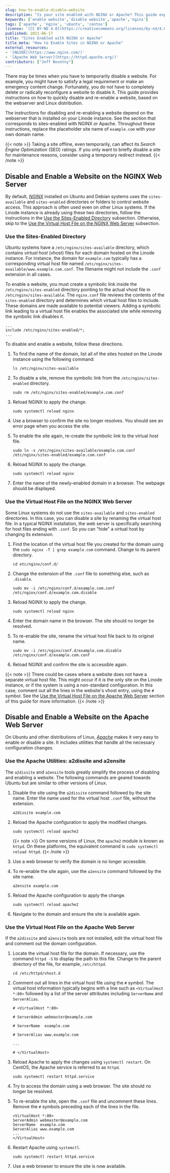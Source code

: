```yaml
---
slug: how-to-enable-disable-website
description: "Is your site enabled with NGINX or Apache? This guide explains how to quickly disable a website running on Apache/NGINX, & what's involved in re-enabling it."
keywords: ['enable website','disable website','apache','nginx']
tags: ['apache', 'nginx', 'ubuntu', 'centos']
license: '[CC BY-ND 4.0](https://creativecommons.org/licenses/by-nd/4.0)'
published: 2021-06-17
title: "Sites Enabled with NGINX or Apache"
title_meta: "How to Enable Sites in NGINX or Apache"
external_resources:
- '[NGINX](https://www.nginx.com/)'
- '[Apache Web Server](https://httpd.apache.org/)'
contributors: ["Jeff Novotny"]
---
```


There may be times when you have to temporarily disable a website. For example, you might have to satisfy a legal requirement or make an emergency content change. Fortunately, you do not have to completely delete or radically reconfigure a website to disable it. This guide provides instructions on how to quickly disable and re-enable a website, based on the webserver and Linux distribution.

The instructions for disabling and re-enabling a website depend on the webserver that is installed on your Linode instance. See the section that corresponds to sites-enabled with NGINX or Apache. Throughout these instructions, replace the placeholder site name of `example.com` with your own domain name.

{{< note >}}
Taking a site offline, even temporarily, can affect its *Search Engine Optimization* (SEO) ratings. If you only want to briefly disable a site for maintenance reasons, consider using a temporary redirect instead.
{{< /note >}}

## Disable and Enable a Website on the NGINX Web Server

By default, [*NGINX*](https://www.nginx.com/) installed on Ubuntu and Debian systems uses the `sites-available` and `sites-enabled` directories or folders to control website access. This approach is often used even on other Linux systems. If the Linode instance is already using these two directories, follow the instructions in the [Use the Sites-Enabled Directory](#use-the-sites-enabled-directory) subsection. Otherwise, skip to the [Use the Virtual Host File on the NGINX Web Server](/docs/guides/how-to-enable-disable-website/#use-the-virtual-host-file-on-the-nginx-web-server) subsection.

### Use the Sites-Enabled Directory

Ubuntu systems have a `/etc/nginx/sites-available` directory, which contains *virtual host* (vhost) files for each domain hosted on the Linode instance. For instance, the domain for `example.com` typically has a corresponding virtual host file named `/etc/nginx/sites-available/www.example.com.conf`. The filename might not include the `.conf` extension in all cases.

To enable a website, you must create a symbolic link inside the `/etc/nginx/sites-enabled` directory pointing to the actual vhost file in `/etc/nginx/sites-available`. The `nginx.conf` file reviews the contents of the `sites-enabled` directory and determines which virtual host files to include. These domains are made available to potential viewers. Adding a symbolic link leading to a virtual host file enables the associated site while removing the symbolic link disables it.

```file {title="/etc/nginx/nginx.conf" lang="aconf"}
...
include /etc/nginx/sites-enabled/*;
...
```

To disable and enable a website, follow these directions.

1.  To find the name of the domain, list all of the sites hosted on the Linode instance using the following command:

    ```command
    ls /etc/nginx/sites-available
    ```

1.  To disable a site, remove the symbolic link from the `/etc/nginx/sites-enabled` directory.

    ```command
    sudo rm /etc/nginx/sites-enabled/example.com.conf
    ```

1.  Reload NGINX to apply the change.

    ```command
    sudo systemctl reload nginx
    ```

1.  Use a browser to confirm the site no longer resolves. You should see an error page when you access the site.

1.  To enable the site again, re-create the symbolic link to the virtual host file.

    ```command
    sudo ln -s /etc/nginx/sites-available/example.com.conf /etc/nginx/sites-enabled/example.com.conf
    ```

1.  Reload NGINX to apply the change.

    ```command
    sudo systemctl reload nginx
    ```

1.  Enter the name of the newly-enabled domain in a browser. The webpage should be displayed.

### Use the Virtual Host File on the NGINX Web Server

Some Linux systems do not use the `sites-available` and `sites-enabled` directories. In this case, you can disable a site by renaming the virtual host file. In a typical NGINX installation, the web server is specifically searching for host files ending with `.conf`. So you can "hide" a virtual host by changing its extension.

1.  Find the location of the virtual host file you created for the domain using the `sudo nginx -T | grep example.com` command. Change to its parent directory.

    ```command
    cd etc/nginx/conf.d/
    ```

1.  Change the extension of the `.conf` file to something else, such as `.disable`.

    ```command
    sudo mv -i /etc/nginx/conf.d/example.com.conf /etc/nginx/conf.d/example.com.disable
    ```

1.  Reload NGINX to apply the change.

    ```command
    sudo systemctl reload nginx
    ```

1.  Enter the domain name in the browser. The site should no longer be resolved.

1.  To re-enable the site, rename the virtual host file back to its original name.

    ```command
    sudo mv -i /etc/nginx/conf.d/example.com.disable /etc/nginx/conf.d/example.com.conf
    ```

1.  Reload NGINX and confirm the site is accessible again.

{{< note >}}
There could be cases where a website does not have a separate virtual host file. This might occur if it is the only site on the Linode instance, or if the system is using a non-standard configuration. In this case, comment out all the lines in the website's vhost entry, using the `#` symbol. See the [Use the Virtual Host File on the Apache Web Server](/docs/guides/how-to-enable-disable-website/#use-the-virtual-host-file-on-the-apache-web-server) section of this guide for more information.
{{< /note >}}

## Disable and Enable a Website on the Apache Web Server

On Ubuntu and other distributions of Linux, [*Apache*](https://httpd.apache.org/) makes it very easy to enable or disable a site. It includes utilities that handle all the necessary configuration changes.

### Use the Apache Utilities: a2dissite and a2ensite

The `a2dissite` and `a2ensite` tools greatly simplify the process of disabling and enabling a website. The following commands are geared towards Ubuntu but are similar to other versions of Linux.

1.  Disable the site using the `a2dissite` command followed by the site name. Enter the name used for the virtual host `.conf` file, without the extension.

    ```comamnd
    a2dissite example.com
    ```

1.  Reload the Apache configuration to apply the modified changes.

    ```command
    sudo systemctl reload apache2
    ```

    {{< note >}}
    On some versions of Linux, the `apache2` module is known as `httpd`. On these platforms, the equivalent command is `sudo systemctl reload httpd`.
    {{< /note >}}

1.  Use a web browser to verify the domain is no longer accessible.

1.  To re-enable the site again, use the `a2ensite` command followed by the site name.

    ```command
    a2ensite example.com
    ```

1.  Reload the Apache configuration to apply the change.

    ```command
    sudo systemctl reload apache2
    ```

1.  Navigate to the domain and ensure the site is available again.

### Use the Virtual Host File on the Apache Web Server

If the `a2dissite` and `a2ensite` tools are not installed, edit the virtual host file and comment out the domain configuration.

1.  Locate the virtual host file for the domain. If necessary, use the command `httpd -S` to display the path to this file. Change to the parent directory of the file, for example, `/etc/httpd`.

    ```command
    cd /etc/httpd/vhost.d
    ```

1.  Comment out all lines in the virtual host file using the `#` symbol. The virtual host information typically begins with a line such as `<VirtualHost *:80>` followed by a list of the server attributes including `ServerName` and `ServerAlias`.

    ```file {title="/etc/httpd/vhost.d/example.com.conf" lang="aconf"}
    # <VirtualHost *:80>

    # ServerAdmin webmaster@example.com

    # ServerName  example.com

    # ServerAlias www.example.com

    ...

    # </VirtualHost>

    ```

1.  Reload Apache to apply the changes using `systemctl restart`. On CentOS, the Apache service is referred to as `httpd`.

    ```command
    sudo systemctl restart httpd.service
    ```

1.  Try to access the domain using a web browser. The site should no longer be resolved.

1.  To re-enable the site, open the `.conf` file and uncomment these lines. Remove the `#` symbols preceding each of the lines in the file.

    ```file {title="/etc/httpd/vhost.d/example.com.conf" lang="aconf"}
    <VirtualHost *:80>
    ServerAdmin webmaster@example.com
    ServerName  example.com
    ServerAlias www.example.com
    ...
    </VirtualHost>
    ```

1.  Restart Apache using `systemctl`.

    ```command
    sudo systemctl restart httpd.service
    ```

1.  Use a web browser to ensure the site is now available.
